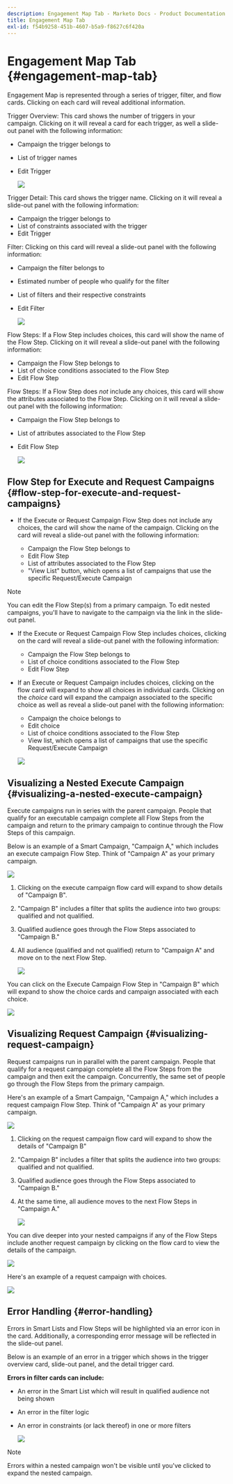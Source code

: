 ```yaml
---
description: Engagement Map Tab - Marketo Docs - Product Documentation
title: Engagement Map Tab
exl-id: f54b9258-451b-4607-b5a9-f8627c6f420a
---
```

# Engagement Map Tab {#engagement-map-tab}

Engagement Map is represented through a series of trigger, filter, and flow cards. Clicking on each card will reveal additional information.

Trigger Overview: This card shows the number of triggers in your campaign. Clicking on it will reveal a card for each trigger, as well a slide-out panel with the following information:

* Campaign the trigger belongs to
* List of trigger names
* Edit Trigger

   ![](assets/engagement-map-tab-1.png)

Trigger Detail: This card shows the trigger name. Clicking on it will reveal a slide-out panel with the following information: 

* Campaign the trigger belongs to
* List of constraints associated with the trigger
* Edit Trigger

Filter: Clicking on this card will reveal a slide-out panel with the following information:

* Campaign the filter belongs to
* Estimated number of people who qualify for the filter
* List of filters and their respective constraints
* Edit Filter

   ![](assets/engagement-map-tab-3.png)

Flow Steps: If a Flow Step includes choices, this card will show the name of the Flow Step. Clicking on it will reveal a slide-out panel with the following information:

* Campaign the Flow Step belongs to 
* List of choice conditions associated to the Flow Step
* Edit Flow Step

Flow Steps: If a Flow Step does _not_ include any choices, this card will show the attributes associated to the Flow Step. Clicking on it will reveal a slide-out panel with the following information:

* Campaign the Flow Step belongs to
* List of attributes associated to the Flow Step
* Edit Flow Step

   ![](assets/engagement-map-tab-5.png)

## Flow Step for Execute and Request Campaigns {#flow-step-for-execute-and-request-campaigns}

* If the Execute or Request Campaign Flow Step does not include any choices, the card will show the name of the campaign. Clicking on the card will reveal a slide-out panel with the following information:

   * Campaign the Flow Step belongs to 
   * Edit Flow Step
   * List of attributes associated to the Flow Step 
   * "View List" button, which opens a list of campaigns that use the specific Request/Execute Campaign

>[!NOTE]
>
>You can edit the Flow Step(s) from a primary campaign. To edit nested campaigns, you'll have to navigate to the campaign via the link in the slide-out panel.

* If the Execute or Request Campaign Flow Step includes choices, clicking on the card will reveal a slide-out panel with the following information: 

   * Campaign the Flow Step belongs to
   * List of choice conditions associated to the Flow Step
   * Edit Flow Step

* If an Execute or Request Campaign includes choices, clicking on the flow card will expand to show all choices in individual cards. Clicking on the _choice_ card will expand the campaign associated to the specific choice as well as reveal a slide-out panel with the following information:

   * Campaign the choice belongs to
   * Edit choice
   * List of choice conditions associated to the Flow Step
   * View list, which opens a list of campaigns that use the specific Request/Execute Campaign

   ![](assets/engagement-map-tab-10.png)

## Visualizing a Nested Execute Campaign {#visualizing-a-nested-execute-campaign}

Execute campaigns run in series with the parent campaign. People that qualify for an executable campaign complete all Flow Steps from the campaign and return to the primary campaign to continue through the Flow Steps of this campaign.

Below is an example of a Smart Campaign, "Campaign A," which includes an execute campaign Flow Step. Think of "Campaign A" as your primary campaign. 

   ![](assets/engagement-map-tab-11.png)

1. Clicking on the execute campaign flow card will expand to show details of "Campaign B".
1. "Campaign B" includes a filter that splits the audience into two groups: qualified and not qualified.  
1. Qualified audience goes through the Flow Steps associated to "Campaign B."
1. All audience (qualified and not qualified) return to "Campaign A" and move on to the next Flow Step.

   ![](assets/engagement-map-tab-12.png)

You can click on the Execute Campaign Flow Step in "Campaign B" which will expand to show the choice cards and campaign associated with each choice.

   ![](assets/engagement-map-tab-13.png)

## Visualizing Request Campaign {#visualizing-request-campaign}

Request campaigns run in parallel with the parent campaign. People that qualify for a request campaign complete all the Flow Steps from the campaign and then exit the campaign. Concurrently, the same set of people go through the Flow Steps from the primary campaign. 

Here's an example of a Smart Campaign, "Campaign A," which includes a request campaign Flow Step. Think of "Campaign A" as your primary campaign.

   ![](assets/engagement-map-tab-14.png)

1. Clicking on the request campaign flow card will expand to show the details of "Campaign B" 
1. "Campaign B" includes a filter that splits the audience into two groups: qualified and not qualified.    
1. Qualified audience goes through the Flow Steps associated to "Campaign B."
1. At the same time, all audience moves to the next Flow Steps in "Campaign A." 

   ![](assets/engagement-map-tab-15.png)

You can dive deeper into your nested campaigns if any of the Flow Steps include another request campaign by clicking on the flow card to view the details of the campaign.

   ![](assets/engagement-map-tab-16.png)

Here's an example of a request campaign with choices.  

   ![](assets/engagement-map-tab-17.png)

## Error Handling {#error-handling}

Errors in Smart Lists and Flow Steps will be highlighted via an error icon in the card. Additionally, a corresponding error message will be reflected in the slide-out panel.

Below is an example of an error in a trigger which shows in the trigger overview card, slide-out panel, and the detail trigger card.

**Errors in filter cards can include:**

* An error in the Smart List which will result in qualified audience not being shown 

* An error in the filter logic 

* An error in constraints (or lack thereof) in one or more filters 

   ![](assets/engagement-map-tab-20.png)

>[!NOTE]
>
>Errors within a nested campaign won't be visible until you've clicked to expand the nested campaign.
